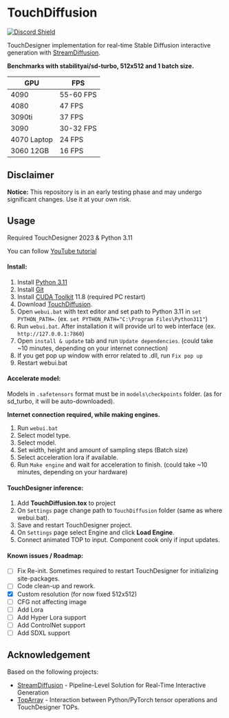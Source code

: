 # TouchDiffusion
<a href="https://discord.com/invite/wNW8xkEjrf"><img src="https://discord.com/api/guilds/838923088997122100/widget.png?style=shield" alt="Discord Shield"/></a>

TouchDesigner implementation for real-time Stable Diffusion interactive generation with [StreamDiffusion](https://github.com/cumulo-autumn/StreamDiffusion).

**Benchmarks with stabilityai/sd-turbo, 512x512 and 1 batch size.**

| GPU | FPS |
| --- | --- |
| 4090 | 55-60 FPS |
| 4080 | 47 FPS |
| 3090ti | 37 FPS |
| 3090 | 30-32 FPS |
| 4070 Laptop | 24 FPS |
| 3060 12GB | 16 FPS |

## Disclaimer
**Notice:** This repository is in an early testing phase and may undergo significant changes. Use it at your own risk. 

## Usage
Required TouchDesigner 2023 & Python 3.11

You can follow [YouTube tutorial](https://youtu.be/3WqUrWfCX1A)

#### Install:
1. Install [Python 3.11](https://www.python.org/downloads/release/python-3118/)
2. Install [Git](https://git-scm.com/downloads)
3. Install [CUDA Toolkit](https://developer.nvidia.com/cuda-11-8-0-download-archive) 11.8 (required PC restart)
4. Download [TouchDiffusion](https://github.com/olegchomp/TouchDiffusion/archive/refs/heads/main.zip).
5. Open ```webui.bat``` with text editor and set path to Python 3.11 in ```set PYTHON_PATH=```. (ex. ```set PYTHON_PATH="C:\Program Files\Python311"```)
6. Run ```webui.bat```. After installation it will provide url to web interface (ex. ```http://127.0.0.1:7860```)
7. Open ```install & update``` tab and run ```Update dependencies```. (could take ~10 minutes, depending on your internet connection)
8. If you get pop up window with error related to .dll, run ```Fix pop up```
9. Restart webui.bat

#### Accelerate model:
Models in ```.safetensors``` format must be in ```models\checkpoints``` folder. (as for sd_turbo, it  will be auto-downloaded).

**Internet connection required, while making engines.**

1) Run ```webui.bat```
2) Select model type. 
3) Select model.
4) Set width, height and amount of sampling steps (Batch size)
5) Select acceleration lora if available.
6) Run ```Make engine``` and wait for acceleration to finish. (could take ~10 minutes, depending on your hardware)

#### TouchDesigner inference:
1. Add **TouchDiffusion.tox** to project
2. On ```Settings``` page change path to ```TouchDiffusion``` folder (same as where webui.bat).
3. Save and restart TouchDesigner project.
4. On ```Settings``` page select Engine and click **Load Engine**.
5. Connect animated TOP to input. Component cook only if input updates. 

#### Known issues / Roadmap:
- [ ] Fix Re-init. Sometimes required to restart TouchDesigner for initializing site-packages.
- [ ] Code clean-up and rework.
- [x] Custom resolution (for now fixed 512x512)
- [ ] CFG not affecting image
- [ ] Add Lora
- [ ] Add Hyper Lora support
- [ ] Add ControlNet support
- [ ] Add SDXL support

## Acknowledgement
Based on the following projects:
* [StreamDiffusion](https://github.com/cumulo-autumn/StreamDiffusion) - Pipeline-Level Solution for Real-Time Interactive Generation
* [TopArray](https://github.com/IntentDev/TopArray) - Interaction between Python/PyTorch tensor operations and TouchDesigner TOPs.

